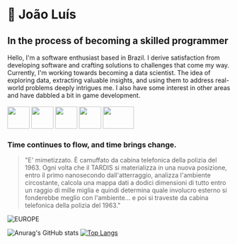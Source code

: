 # 🖤 João Luís
## In the process of becoming a skilled programmer 
Hello, I'm a software enthusiast based in Brazil. I derive satisfaction from developing software and crafting solutions to challenges that come my way.
Currently, I'm working towards becoming a data scientist. The idea of exploring data, extracting valuable insights, and using them to address real-world problems deeply intrigues me. I also have some interest in other areas and have dabbled a bit in game development.
<br><br>
<img width="50px" height="50px" src="https://upload.wikimedia.org/wikipedia/commons/thumb/c/c3/Python-logo-notext.svg/1869px-Python-logo-notext.svg.png">
<img width="50px" height="50px" src="https://upload.wikimedia.org/wikipedia/commons/6/6a/JavaScript-logo.png">
<img width="50px" height="50px" src="https://upload.wikimedia.org/wikipedia/commons/thumb/6/61/HTML5_logo_and_wordmark.svg/2048px-HTML5_logo_and_wordmark.svg.png">
<img width="50px" height="50px" src="https://upload.wikimedia.org/wikipedia/commons/thumb/d/d5/CSS3_logo_and_wordmark.svg/1452px-CSS3_logo_and_wordmark.svg.png">
<img width="70px" height="50px" src="https://upload.wikimedia.org/wikipedia/commons/thumb/2/27/PHP-logo.svg/711px-PHP-logo.svg.png">

### Time continues to flow, and time brings change.

> "E' mimetizzato. È camuffato da cabina telefonica della polizia del 1963. Ogni volta che il TARDIS si materializza in una nuova posizione, entro il primo nanosecondo dall'atterraggio, analizza l'ambiente circostante, calcola una mappa dati a dodici dimensioni di tutto entro un raggio di mille miglia e quindi determina quale involucro esterno si fonderebbe meglio con l'ambiente... e poi si traveste da cabina telefonica della polizia del 1963."

![EUROPE](https://i.pinimg.com/736x/f7/9d/0d/f79d0ddfb95bfe8b775ff004d768d872.jpg)



![Anurag's GitHub stats](https://github-readme-stats.vercel.app/api?username=deestad&show_icons=true&theme=dark) [![Top Langs](https://github-readme-stats.vercel.app/api/top-langs/?username=deestad&theme=dark)](https://github.com/anuraghazra/github-readme-stats)


